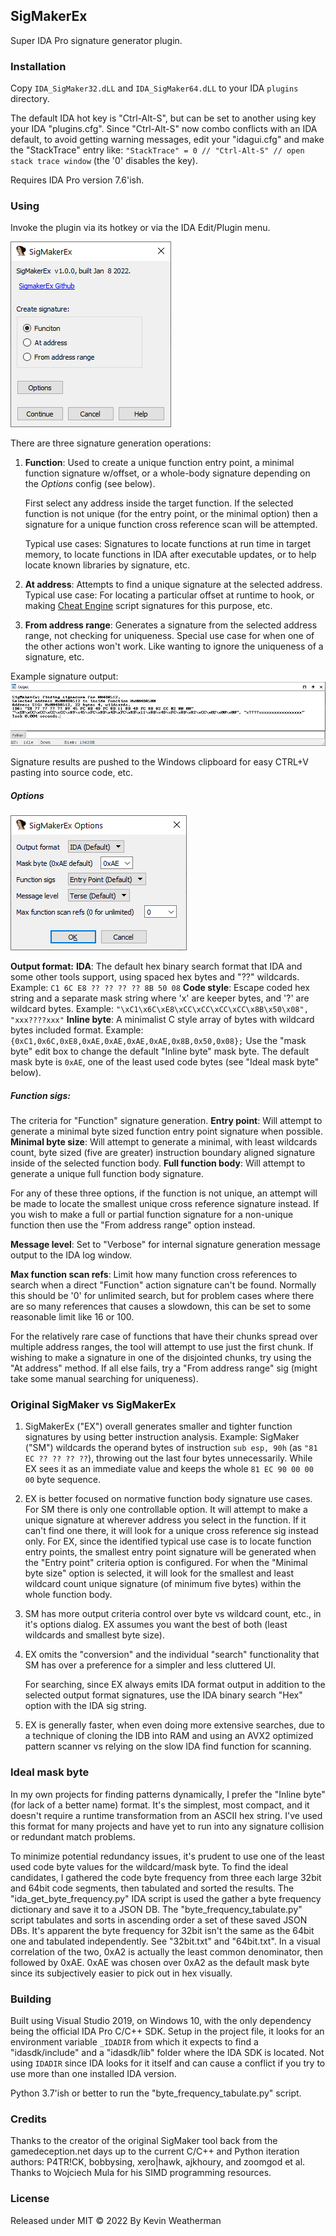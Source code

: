 ## SigMakerEx

Super IDA Pro signature generator plugin.

### Installation

Copy `IDA_SigMaker32.dLL` and `IDA_SigMaker64.dLL` to your IDA `plugins` directory.

The default IDA hot key is "Ctrl-Alt-S", but can be set to another using key your IDA "plugins.cfg".
Since "Ctrl-Alt-S" now combo conflicts with an IDA default, to avoid getting warning messages, edit your "idagui.cfg" and make the "StackTrace" entry like: `"StackTrace" = 0 // "Ctrl-Alt-S" // open stack trace window` (the '0' disables the key). 

Requires IDA Pro version 7.6'ish.

### Using
Invoke the plugin via its hotkey or via the IDA Edit/Plugin menu.

![main](/images/main.png)

There are three signature generation operations:
 1. **Function**: Used to create a unique function entry point, a minimal function signature w/offset, or a whole-body signature depending on the *Options* config (see below).

    First select any address inside the target function.
    If the selected function is not unique (for the entry point, or the minimal option) then a signature for a unique function cross reference scan will be attempted.

    Typical use cases: Signatures to locate functions at run time in target memory, to locate functions in IDA after executable updates, or to help locate known libraries by signature, etc.


2) **At address**: Attempts to find a unique signature at the selected address.
Typical use case: For locating a particular offset at runtime to hook, or making [Cheat Engine](https://www.cheatengine.org/) script signatures for this purpose, etc.

3. **From address range**: Generates a signature from the selected address range, not checking for uniqueness.
    Special use case for when one of the other actions won't work. Like wanting to ignore the uniqueness of a signature, etc.  

Example signature output:
![minimal_func_example](/images/minimal_func_example.png)

Signature results are pushed to the Windows clipboard for easy CTRL+V pasting into source code, etc.

##### Options

![options](/images/options.png)

**Output format:**
**IDA**: The default hex binary search format that IDA and some other tools support, using spaced hex bytes and "??" wildcards.
Example: `C1 6C E8 ?? ?? ?? ?? 8B 50 08`
**Code style**: Escape coded hex string and a separate mask string where 'x' are keeper bytes, and '?' are wildcard bytes.
Example: `"\xC1\x6C\xE8\xCC\xCC\xCC\xCC\x8B\x50\x08", "xxx????xxx"`
**Inline byte**: A minimalist C style array of bytes with wildcard bytes included format.
Example: `{0xC1,0x6C,0xE8,0xAE,0xAE,0xAE,0xAE,0x8B,0x50,0x08};`
Use the "mask byte" edit box to change the default "Inline byte" mask byte.
The default mask byte is `0xAE`, one of the least used code bytes (see "Ideal mask byte" below).

##### Function sigs: 

The criteria for "Function" signature generation.
**Entry point**: Will attempt to generate a minimal byte sized function entry point signature when possible.
**Minimal byte size**: Will attempt to generate a minimal, with least wildcards count, byte sized (five are greater) instruction boundary aligned signature inside of the selected function body.
**Full function body**: Will attempt to generate a unique full function body signature.

For any of these three options, if the function is not unique, an attempt will be made to locate the smallest unique cross reference signature instead. If you wish to make a full or partial function signature for a non-unique function then use the "From address range" option instead.

**Message level**: Set to "Verbose" for internal signature generation message output to the IDA log window.

**Max function scan refs**: Limit how many function cross references to search when a direct "Function" action signature can't be found. Normally this should be '0' for unlimited search, but for problem cases where there are so many references that causes a slowdown, this can be set to some reasonable limit like 16 or 100.

For the relatively rare case of functions that have their chunks spread over multiple address ranges, the tool will attempt to use just the first chunk. If wishing to make a signature in one of the disjointed chunks, try using the "At address" method. If all else fails, try a "From address range" sig (might take some manual searching for uniqueness).

### Original SigMaker vs SigMakerEx 

1) SigMakerEx ("EX") overall generates smaller and tighter function signatures by using better instruction analysis.
   Example: SigMaker ("SM") wildcards the operand bytes of instruction `sub esp, 90h` (as `"81 EC ?? ?? ?? ??`), throwing out the last four bytes unnecessarily. While EX sees it as an immediate value and keeps the whole `81 EC 90 00 00 00` byte sequence.
2) EX is better focused on normative function body signature use cases.
   For SM there is only one controllable option. It will attempt to make a unique signature at wherever address you select in the function. If it can't find one there, it will look for a unique cross reference sig instead only.
   For EX, since the identified typical use case is to locate function entry points, the smallest entry point signature will be generated when the "Entry point" criteria option is configured.
   For when the "Minimal byte size" option is selected, it will look for the smallest and least wildcard count unique signature (of minimum five bytes) within the whole function body.
3) SM has more output criteria control over byte vs wildcard count, etc., in it's options dialog. EX assumes you want the best of both (least wildcards and smallest byte size).
4) EX omits the "conversion" and the individual "search" functionality that SM has over a preference for a simpler and less cluttered UI.
   
   For searching, since EX always emits IDA format output in addition to the selected output format signatures, use the IDA binary search "Hex" option with the IDA sig string.
4) EX is generally faster, when even doing more extensive searches, due to a technique of cloning the IDB into RAM and using an AVX2 optimized pattern scanner vs relying on the slow IDA find function for scanning.                                                                                                                                                                                                             

### Ideal mask byte

In my own projects for finding patterns dynamically, I prefer the "Inline byte" (for lack of a better name) format.
It's the simplest, most compact, and it doesn't require a runtime transformation from an ASCII hex string.
I've used this format for many projects and have yet to run into any signature collision or redundant match problems.

To minimize potential redundancy issues, it's prudent to use one of the least used code byte values for the wildcard/mask byte. To find the ideal candidates, I gathered the code byte frequency from three each large 32bit and 64bit code segments, then tabulated and sorted the results. The "ida_get_byte_frequency.py" IDA script is used the gather a byte frequency dictionary and save it to a JSON DB. The "byte_frequency_tabulate.py" script tabulates and sorts in ascending order a set of these saved JSON DBs.
It's apparent the byte frequency for 32bit isn't the same as the 64bit one and tabulated independently. See "32bit.txt" and "64bit.txt".
In a visual correlation of the two, 0xA2 is actually the least common denominator, then followed by 0xAE. 
0xAE was chosen over 0xA2 as the default mask byte since its subjectively easier to pick out in hex visually.

### Building

Built using Visual Studio 2019, on Windows 10, with the only dependency being the official IDA Pro C/C++ SDK.
Setup in the project file, it looks for an environment variable `_IDADIR` from which it expects to find a "idasdk/include" and a "idasdk/lib" folder where the IDA SDK is located. Not using `IDADIR` since IDA looks for it itself and can cause a conflict if you try to use more than one installed IDA version.

Python 3.7'ish or better to run the "byte_frequency_tabulate.py" script.

### Credits

Thanks to the creator of the original SigMaker tool back from the gamedeception.net days up to the current C/C++ and Python iteration authors:  P4TR!CK, bobbysing, xero|hawk, ajkhoury, and zoomgod et al.
Thanks to Wojciech Mula for his SIMD programming resources.

### License

Released under MIT © 2022 By Kevin Weatherman